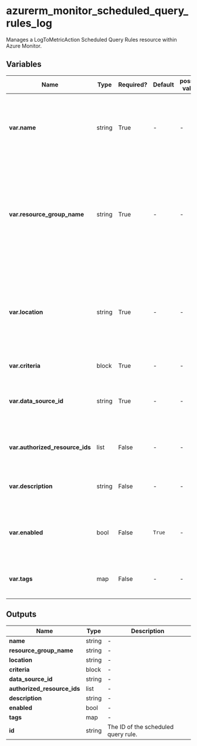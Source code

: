 # azurerm_monitor_scheduled_query_rules_log

Manages a LogToMetricAction Scheduled Query Rules resource within Azure Monitor.

## Variables

| Name | Type | Required? | Default  | possible values | Description |
| ---- | ---- | --------- | -------- | ----------- | ----------- |
| **var.name** | string | True | -  |  -  | The name of the scheduled query rule. Changing this forces a new resource to be created. | 
| **var.resource_group_name** | string | True | -  |  -  | The name of the resource group in which to create the scheduled query rule instance. Changing this forces a new resource to be created. | 
| **var.location** | string | True | -  |  -  | Specifies the Azure Region where the resource should exist. Changing this forces a new resource to be created. | 
| **var.criteria** | block | True | -  |  -  | A `criteria` block. | 
| **var.data_source_id** | string | True | -  |  -  | The resource URI over which log search query is to be run. | 
| **var.authorized_resource_ids** | list | False | -  |  -  | A list of IDs of Resources referred into query. | 
| **var.description** | string | False | -  |  -  | The description of the scheduled query rule. | 
| **var.enabled** | bool | False | `True`  |  -  | Whether this scheduled query rule is enabled. Default is `true`. | 
| **var.tags** | map | False | -  |  -  | A mapping of tags to assign to the resource. | 



## Outputs

| Name | Type | Description |
| ---- | ---- | --------- | 
| **name** | string  | - | 
| **resource_group_name** | string  | - | 
| **location** | string  | - | 
| **criteria** | block  | - | 
| **data_source_id** | string  | - | 
| **authorized_resource_ids** | list  | - | 
| **description** | string  | - | 
| **enabled** | bool  | - | 
| **tags** | map  | - | 
| **id** | string  | The ID of the scheduled query rule. | 